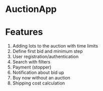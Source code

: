 # AuctionApp


# Features

1. Adding lots to the auction with time limits
2. Define first bid and minimum step
3. User registration/authentication
4. Search with filters
5. Payment (stopper) 
6. Notification about bid up
7. Buy now without an auction
8. Shipping cost calculation